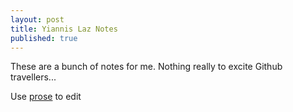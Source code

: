 ```yaml
---
layout: post
title: Yiannis Laz Notes
published: true
---
```


These are a bunch of notes for me. Nothing really to excite Github travellers...

Use [prose](https://prose.io) to edit
